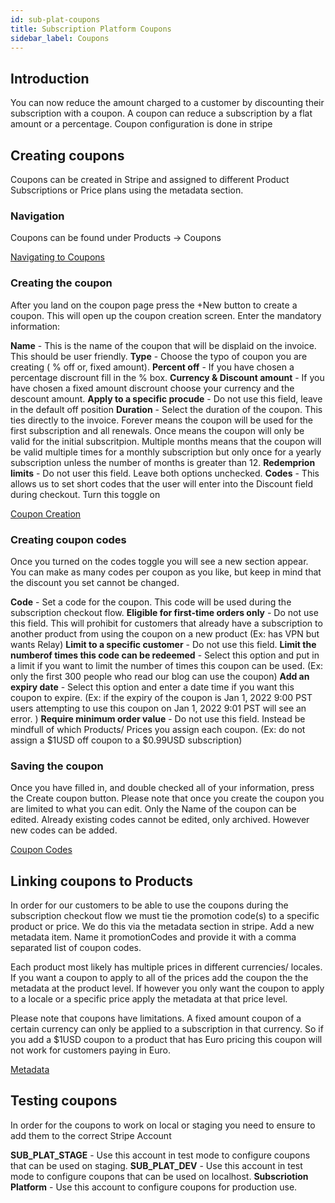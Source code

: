 ```yaml
---
id: sub-plat-coupons
title: Subscription Platform Coupons
sidebar_label: Coupons
---
```


## Introduction

You can now reduce the amount charged to a customer by discounting their subscription with a coupon. A coupon can reduce a subscription by a flat amount or a percentage. Coupon configuration is done in stripe

## Creating coupons

Coupons can be created in Stripe and assigned to different Product Subscriptions or Price plans using the metadata section.

### Navigation

Coupons can be found under Products -> Coupons

[Navigating to Coupons](assets/coupons/navigation.png)

### Creating the coupon

After you land on the coupon page press the +New button to create a coupon. This will open up the coupon creation screen. Enter the mandatory information:

**Name** - This is the name of the coupon that will be displaid on the invoice.  This should be user friendly. 
**Type** - Choose the typo of coupon you are creating ( % off or, fixed amount).
**Percent off** - If you have chosen a percentage discrount fill in the % box.
**Currency & Discount amount** - If you have chosen a fixed amount discrount choose your currency and the descount amount.
**Apply to a specific procude** - Do not use this field, leave in the default off position
**Duration** - Select the duration of the coupon. This ties directly to the invoice. Forever means the coupon will be used for the first subscription and all renewals. Once means the coupon will only be valid for the initial subscritpion. Multiple months means that the coupon will be valid multiple times for a monthly subscription but only once for a yearly subscription unless the number of months is greater than 12.
**Redemprion limits** - Do not user this field. Leave both options unchecked.
**Codes** - This allows us to set short codes that the user will enter into the Discount field during checkout. Turn this toggle on

[Coupon Creation](assets/coupons/create.png)

### Creating coupon codes

Once you turned on the codes toggle you will see a new section appear. You can make as many codes per coupon as you like, but keep in mind that the discount you set cannot be changed.

**Code** - Set a code for the coupon. This code will be used during the subscription checkout flow.
**Eligible for first-time orders only** - Do not use this field. This will prohibit for customers that already have a subscription to another product from using the coupon on a new product (Ex: has VPN but wants Relay)
**Limit to a specific customer** - Do not use this field. 
**Limit the numberof times this code can be redeemed** - Select this option and put in a limit if you want to limit the number of times this coupon can be used. (Ex: only the first 300 people who read our blog can use the coupon)
**Add an expiry date** - Select this option and enter a date time if you want this coupon to expire. (Ex: if the expiry of the coupon is Jan 1, 2022 9:00 PST users attempting to use this coupon on Jan 1, 2022 9:01 PST will see an error. )
**Require minimum order value** - Do not use this field. Instead be mindfull of which Products/ Prices you assign each coupon. (Ex: do not assign a $1USD off coupon to a $0.99USD subscription)

### Saving the coupon 

Once you have filled in, and double checked all of your information, press the Create coupon button. Please note that once you create the coupon you are limited to what you can edit. Only the Name of the coupon can be edited. Already existing codes cannot be edited, only archived. However new codes can be added. 

[Coupon Codes](assets/coupons/codes.png)


## Linking coupons to Products

In order for our customers to be able to use the coupons during the subscription checkout flow we must tie the promotion code(s) to a specific product or price. We do this via the metadata section in stripe. Add a new metadata item. Name it promotionCodes and provide it with a comma separated list of coupon codes. 

Each product most likely has multiple prices in different currencies/ locales. If you want a coupon to apply to all of the prices add the coupon the the metadata at the product level. If however you only want the coupon to apply to a locale or a specific price apply the metadata at that price level. 

Please note that coupons have limitations. A fixed amount coupon of a certain currency can only be applied to a subscription in that currency. So if you add a $1USD coupon to a product that has Euro pricing this coupon will not work for customers paying in Euro. 

[Metadata](assets/coupons/metadata.png)



## Testing coupons

In order for the coupons to work on local or staging you need to ensure to add them to the correct Stripe Account

**SUB_PLAT_STAGE** - Use this account in test mode to configure coupons that can be used on staging.
**SUB_PLAT_DEV** - Use this account in test mode to configure coupons that can be used on localhost.
**Subscriotion Platform** - Use this account to configure coupons for production use.
